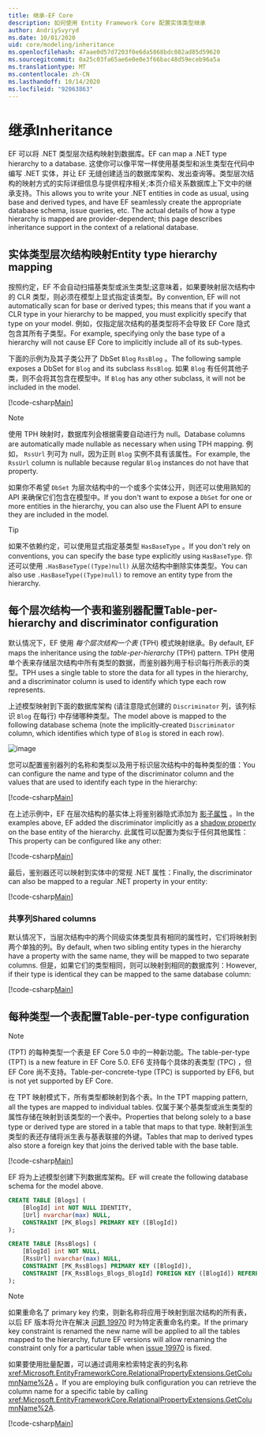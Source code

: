 ```yaml
---
title: 继承-EF Core
description: 如何使用 Entity Framework Core 配置实体类型继承
author: AndriySvyryd
ms.date: 10/01/2020
uid: core/modeling/inheritance
ms.openlocfilehash: 47aae0d57d7203f0e6da5868bdc082ad85d59620
ms.sourcegitcommit: 0a25c03fa65ae6e0e0e3f66bac48d59eceb96a5a
ms.translationtype: MT
ms.contentlocale: zh-CN
ms.lasthandoff: 10/14/2020
ms.locfileid: "92063863"
---
```

# <a name="inheritance"></a><span data-ttu-id="d22e9-103">继承</span><span class="sxs-lookup"><span data-stu-id="d22e9-103">Inheritance</span></span>

<span data-ttu-id="d22e9-104">EF 可以将 .NET 类型层次结构映射到数据库。</span><span class="sxs-lookup"><span data-stu-id="d22e9-104">EF can map a .NET type hierarchy to a database.</span></span> <span data-ttu-id="d22e9-105">这使你可以像平常一样使用基类型和派生类型在代码中编写 .NET 实体，并让 EF 无缝创建适当的数据库架构、发出查询等。类型层次结构的映射方式的实际详细信息与提供程序相关;本页介绍关系数据库上下文中的继承支持。</span><span class="sxs-lookup"><span data-stu-id="d22e9-105">This allows you to write your .NET entities in code as usual, using base and derived types, and have EF seamlessly create the appropriate database schema, issue queries, etc. The actual details of how a type hierarchy is mapped are provider-dependent; this page describes inheritance support in the context of a relational database.</span></span>

## <a name="entity-type-hierarchy-mapping"></a><span data-ttu-id="d22e9-106">实体类型层次结构映射</span><span class="sxs-lookup"><span data-stu-id="d22e9-106">Entity type hierarchy mapping</span></span>

<span data-ttu-id="d22e9-107">按照约定，EF 不会自动扫描基类型或派生类型;这意味着，如果要映射层次结构中的 CLR 类型，则必须在模型上显式指定该类型。</span><span class="sxs-lookup"><span data-stu-id="d22e9-107">By convention, EF will not automatically scan for base or derived types; this means that if you want a CLR type in your hierarchy to be mapped, you must explicitly specify that type on your model.</span></span> <span data-ttu-id="d22e9-108">例如，仅指定层次结构的基类型将不会导致 EF Core 隐式包含其所有子类型。</span><span class="sxs-lookup"><span data-stu-id="d22e9-108">For example, specifying only the base type of a hierarchy will not cause EF Core to implicitly include all of its sub-types.</span></span>

<span data-ttu-id="d22e9-109">下面的示例为及其子类公开了 DbSet `Blog` `RssBlog` 。</span><span class="sxs-lookup"><span data-stu-id="d22e9-109">The following sample exposes a DbSet for `Blog` and its subclass `RssBlog`.</span></span> <span data-ttu-id="d22e9-110">如果 `Blog` 有任何其他子类，则不会将其包含在模型中。</span><span class="sxs-lookup"><span data-stu-id="d22e9-110">If `Blog` has any other subclass, it will not be included in the model.</span></span>

[!code-csharp[Main](../../../samples/core/Modeling/Conventions/InheritanceDbSets.cs?name=InheritanceDbSets&highlight=3-4)]

> [!NOTE]
> <span data-ttu-id="d22e9-111">使用 TPH 映射时，数据库列会根据需要自动进行为 null。</span><span class="sxs-lookup"><span data-stu-id="d22e9-111">Database columns are automatically made nullable as necessary when using TPH mapping.</span></span> <span data-ttu-id="d22e9-112">例如， `RssUrl` 列可为 null，因为正则 `Blog` 实例不具有该属性。</span><span class="sxs-lookup"><span data-stu-id="d22e9-112">For example, the `RssUrl` column is nullable because regular `Blog` instances do not have that property.</span></span>

<span data-ttu-id="d22e9-113">如果你不希望 `DbSet` 为层次结构中的一个或多个实体公开，则还可以使用熟知的 API 来确保它们包含在模型中。</span><span class="sxs-lookup"><span data-stu-id="d22e9-113">If you don't want to expose a `DbSet` for one or more entities in the hierarchy, you can also use the Fluent API to ensure they are included in the model.</span></span>

> [!TIP]
> <span data-ttu-id="d22e9-114">如果不依赖约定，可以使用显式指定基类型 `HasBaseType` 。</span><span class="sxs-lookup"><span data-stu-id="d22e9-114">If you don't rely on conventions, you can specify the base type explicitly using `HasBaseType`.</span></span> <span data-ttu-id="d22e9-115">你还可以使用 `.HasBaseType((Type)null)` 从层次结构中删除实体类型。</span><span class="sxs-lookup"><span data-stu-id="d22e9-115">You can also use `.HasBaseType((Type)null)` to remove an entity type from the hierarchy.</span></span>

## <a name="table-per-hierarchy-and-discriminator-configuration"></a><span data-ttu-id="d22e9-116">每个层次结构一个表和鉴别器配置</span><span class="sxs-lookup"><span data-stu-id="d22e9-116">Table-per-hierarchy and discriminator configuration</span></span>

<span data-ttu-id="d22e9-117">默认情况下，EF 使用 *每个层次结构一个表* (TPH) 模式映射继承。</span><span class="sxs-lookup"><span data-stu-id="d22e9-117">By default, EF maps the inheritance using the *table-per-hierarchy* (TPH) pattern.</span></span> <span data-ttu-id="d22e9-118">TPH 使用单个表来存储层次结构中所有类型的数据，而鉴别器列用于标识每行所表示的类型。</span><span class="sxs-lookup"><span data-stu-id="d22e9-118">TPH uses a single table to store the data for all types in the hierarchy, and a discriminator column is used to identify which type each row represents.</span></span>

<span data-ttu-id="d22e9-119">上述模型映射到下面的数据库架构 (请注意隐式创建的 `Discriminator` 列，该列标识 `Blog` 在每行) 中存储哪种类型。</span><span class="sxs-lookup"><span data-stu-id="d22e9-119">The model above is mapped to the following database schema (note the implicitly-created `Discriminator` column, which identifies which type of `Blog` is stored in each row).</span></span>

![image](_static/inheritance-tph-data.png)

<span data-ttu-id="d22e9-121">您可以配置鉴别器列的名称和类型以及用于标识层次结构中的每种类型的值：</span><span class="sxs-lookup"><span data-stu-id="d22e9-121">You can configure the name and type of the discriminator column and the values that are used to identify each type in the hierarchy:</span></span>

[!code-csharp[Main](../../../samples/core/Modeling/FluentAPI/DiscriminatorConfiguration.cs?name=DiscriminatorConfiguration&highlight=4-6)]

<span data-ttu-id="d22e9-122">在上述示例中，EF 在层次结构的基实体上将鉴别器隐式添加为 [影子属性](xref:core/modeling/shadow-properties) 。</span><span class="sxs-lookup"><span data-stu-id="d22e9-122">In the examples above, EF added the discriminator implicitly as a [shadow property](xref:core/modeling/shadow-properties) on the base entity of the hierarchy.</span></span> <span data-ttu-id="d22e9-123">此属性可以配置为类似于任何其他属性：</span><span class="sxs-lookup"><span data-stu-id="d22e9-123">This property can be configured like any other:</span></span>

[!code-csharp[Main](../../../samples/core/Modeling/FluentAPI/DiscriminatorPropertyConfiguration.cs?name=DiscriminatorPropertyConfiguration&highlight=4-5)]

<span data-ttu-id="d22e9-124">最后，鉴别器还可以映射到实体中的常规 .NET 属性：</span><span class="sxs-lookup"><span data-stu-id="d22e9-124">Finally, the discriminator can also be mapped to a regular .NET property in your entity:</span></span>

[!code-csharp[Main](../../../samples/core/Modeling/FluentAPI/NonShadowDiscriminator.cs?name=NonShadowDiscriminator&highlight=4)]

### <a name="shared-columns"></a><span data-ttu-id="d22e9-125">共享列</span><span class="sxs-lookup"><span data-stu-id="d22e9-125">Shared columns</span></span>

<span data-ttu-id="d22e9-126">默认情况下，当层次结构中的两个同级实体类型具有相同的属性时，它们将映射到两个单独的列。</span><span class="sxs-lookup"><span data-stu-id="d22e9-126">By default, when two sibling entity types in the hierarchy have a property with the same name, they will be mapped to two separate columns.</span></span> <span data-ttu-id="d22e9-127">但是，如果它们的类型相同，则可以映射到相同的数据库列：</span><span class="sxs-lookup"><span data-stu-id="d22e9-127">However, if their type is identical they can be mapped to the same database column:</span></span>

[!code-csharp[Main](../../../samples/core/Modeling/FluentAPI/SharedTPHColumns.cs?name=SharedTPHColumns&highlight=9,13)]

## <a name="table-per-type-configuration"></a><span data-ttu-id="d22e9-128">每种类型一个表配置</span><span class="sxs-lookup"><span data-stu-id="d22e9-128">Table-per-type configuration</span></span>

> [!NOTE]
> <span data-ttu-id="d22e9-129"> (TPT) 的每种类型一个表是 EF Core 5.0 中的一种新功能。</span><span class="sxs-lookup"><span data-stu-id="d22e9-129">The table-per-type (TPT) is a new feature in EF Core 5.0.</span></span> <span data-ttu-id="d22e9-130">EF6 支持每个具体的表类型 (TPC) ，但 EF Core 尚不支持。</span><span class="sxs-lookup"><span data-stu-id="d22e9-130">Table-per-concrete-type (TPC) is supported by EF6, but is not yet supported by EF Core.</span></span>

<span data-ttu-id="d22e9-131">在 TPT 映射模式下，所有类型都映射到各个表。</span><span class="sxs-lookup"><span data-stu-id="d22e9-131">In the TPT mapping pattern, all the types are mapped to individual tables.</span></span> <span data-ttu-id="d22e9-132">仅属于某个基类型或派生类型的属性存储在映射到该类型的一个表中。</span><span class="sxs-lookup"><span data-stu-id="d22e9-132">Properties that belong solely to a base type or derived type are stored in a table that maps to that type.</span></span> <span data-ttu-id="d22e9-133">映射到派生类型的表还存储将派生表与基表联接的外键。</span><span class="sxs-lookup"><span data-stu-id="d22e9-133">Tables that map to derived types also store a foreign key that joins the derived table with the base table.</span></span>

[!code-csharp[Main](../../../samples/core/Modeling/FluentAPI/TPTConfiguration.cs?name=TPTConfiguration)]

<span data-ttu-id="d22e9-134">EF 将为上述模型创建下列数据库架构。</span><span class="sxs-lookup"><span data-stu-id="d22e9-134">EF will create the following database schema for the model above.</span></span>

```sql
CREATE TABLE [Blogs] (
    [BlogId] int NOT NULL IDENTITY,
    [Url] nvarchar(max) NULL,
    CONSTRAINT [PK_Blogs] PRIMARY KEY ([BlogId])
);

CREATE TABLE [RssBlogs] (
    [BlogId] int NOT NULL,
    [RssUrl] nvarchar(max) NULL,
    CONSTRAINT [PK_RssBlogs] PRIMARY KEY ([BlogId]),
    CONSTRAINT [FK_RssBlogs_Blogs_BlogId] FOREIGN KEY ([BlogId]) REFERENCES [Blogs] ([BlogId]) ON DELETE NO ACTION
);
```

> [!NOTE]
> <span data-ttu-id="d22e9-135">如果重命名了 primary key 约束，则新名称将应用于映射到层次结构的所有表，以后 EF 版本将允许在解决 [问题 19970](https://github.com/dotnet/efcore/issues/19970) 时为特定表重命名约束。</span><span class="sxs-lookup"><span data-stu-id="d22e9-135">If the primary key constraint is renamed the new name will be applied to all the tables mapped to the hierarchy, future EF versions will allow renaming the constraint only for a particular table when [issue 19970](https://github.com/dotnet/efcore/issues/19970) is fixed.</span></span>

<span data-ttu-id="d22e9-136">如果要使用批量配置，可以通过调用来检索特定表的列名称 <xref:Microsoft.EntityFrameworkCore.RelationalPropertyExtensions.GetColumnName%2A> 。</span><span class="sxs-lookup"><span data-stu-id="d22e9-136">If you are employing bulk configuration you can retrieve the column name for a specific table by calling <xref:Microsoft.EntityFrameworkCore.RelationalPropertyExtensions.GetColumnName%2A>.</span></span>

[!code-csharp[Main](../../../samples/core/Modeling/FluentAPI/TPTConfiguration.cs?name=Metadata&highlight=10)]

